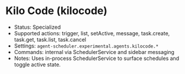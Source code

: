 # Kilo Code (kilocode)

- Status: Specialized
- Supported actions: trigger, list, setActive, message, task.create, task.get, task.list, task.cancel
- Settings: `agent-scheduler.experimental.agents.kilocode.*`
- Commands: internal via SchedulerService and sidebar messaging
- Notes: Uses in-process SchedulerService to surface schedules and toggle active state.

